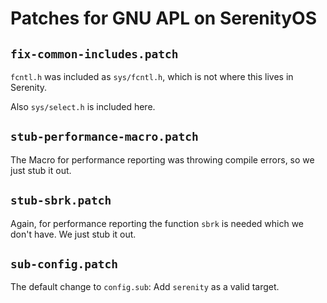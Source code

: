# Patches for GNU APL on SerenityOS

## `fix-common-includes.patch`

`fcntl.h` was included as `sys/fcntl.h`, which is not where this lives in Serenity.

Also `sys/select.h` is included here.

## `stub-performance-macro.patch`

The Macro for performance reporting was throwing compile errors, so we just stub it out.

## `stub-sbrk.patch`

Again, for performance reporting the function `sbrk` is needed which we don't have. We just stub it out.

## `sub-config.patch`

The default change to `config.sub`: Add `serenity` as a valid target.
